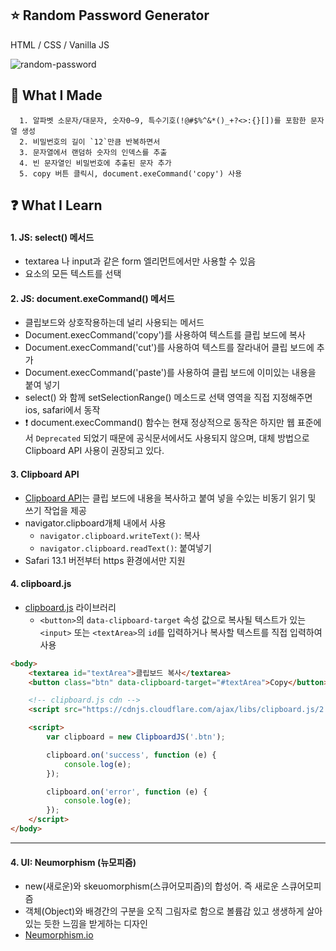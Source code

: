 ## :star: Random Password Generator

HTML / CSS / Vanilla JS
<br/>

![random-password](https://user-images.githubusercontent.com/76716519/132008821-cb36f513-d0ee-43e2-89b7-a373a9307b69.gif)

## 🔨 What I Made

```
  1. 알파벳 소문자/대문자, 숫자0~9, 특수기호(!@#$%^&*()_+?<>:{}[])를 포함한 문자열 생성
  2. 비밀번호의 길이 `12`만큼 반복하면서
  3. 문자열에서 랜덤하 숫자의 인덱스를 추출
  4. 빈 문자열인 비밀번호에 추출된 문자 추가
  5. copy 버튼 클릭시, document.exeCommand('copy') 사용
```

## :question: What I Learn

#### 1. JS: select() 메서드

- textarea 나 input과 같은 form 엘리먼트에서만 사용할 수 있음
- 요소의 모든 텍스트를 선택

#### 2. JS: document.exeCommand() 메서드

- 클립보드와 상호작용하는데 널리 사용되는 메서드
- Document.execCommand('copy')를 사용하여 텍스트를 클립 보드에 복사
- Document.execCommand('cut')를 사용하여 텍스트를 잘라내어 클립 보드에 추가
- Document.execCommand('paste')를 사용하여 클립 보드에 이미있는 내용을 붙여 넣기
- select() 와 함께 setSelectionRange() 메소드로 선택 영역을 직접 지정해주면 ios, safari에서 동작
- ❗ document.execCommand() 함수는 현재 정상적으로 동작은 하지만 웹 표준에서 `Deprecated` 되었기 때문에 공식문서에서도 사용되지 않으며, 대체 방법으로 Clipboard API 사용이 권장되고 있다.

#### 3. Clipboard API

- [Clipboard API](https://developer.mozilla.org/ko/docs/Web/API/Clipboard_API)는 클립 보드에 내용을 복사하고 붙여 넣을 수있는 비동기 읽기 및 쓰기 작업을 제공
- navigator.clipboard개체 내에서 사용
  - `navigator.clipboard.writeText()`: 복사
  - `navigator.clipboard.readText()`: 붙여넣기
- Safari 13.1 버전부터 https 환경에서만 지원

#### 4. clipboard.js

- [clipboard.js](https://clipboardjs.com/) 라이브러리
  - `<button>`의 `data-clipboard-target` 속성 값으로 복사될 텍스트가 있는 `<input>` 또는 `<textArea>`의 `id`를 입력하거나 복사할 텍스트를 직접 입력하여 사용

```html
<body>
	<textarea id="textArea">클립보드 복사</textarea>
	<button class="btn" data-clipboard-target="#textArea">Copy</button>

	<!-- clipboard.js cdn -->
	<script src="https://cdnjs.cloudflare.com/ajax/libs/clipboard.js/2.0.10/clipboard.min.js"></script>

	<script>
		var clipboard = new ClipboardJS('.btn');

		clipboard.on('success', function (e) {
			console.log(e);
		});

		clipboard.on('error', function (e) {
			console.log(e);
		});
	</script>
</body>
```

---

#### 4. UI: Neumorphism (뉴모피즘)

- new(새로운)와 skeuomorphism(스큐어모피즘)의 합성어. 즉 새로운 스큐어모피즘
- 객체(Object)와 배경간의 구분을 오직 그림자로 함으로 볼륨감 있고 생생하게 살아있는 듯한 느낌을 받게하는 디자인
- [Neumorphism.io](https://neumorphism.io/)
